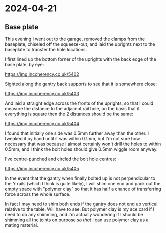 # 2024-04-21

## Base plate

This evening I went out to the garage, removed the clamps from the baseplate, chiseled off the squeeze-out,
and laid the uprights next to the baseplate to transfer the hole locations.

I first lined up the bottom forner of the uprights with the back edge of the base plate, by eye:

https://img.incoherency.co.uk/5402

Sighted along the gantry back supports to see that it is somewhere close:

https://img.incoherency.co.uk/5403

And laid a straight edge across the fronts of the uprights, so that I could measure the distance to the
adjacent rail hole, on the basis that if everything is square then the 2 distances should be the same:

https://img.incoherency.co.uk/5404

I found that initially one side was 0.5mm further away than the other. I tweaked it by hand until it was
within 0.1mm, but I'm not sure how necessary that was because I almost certainly won't drill the holes
to within 0.5mm, and I think the bolt holes should give 0.5mm wiggle room anyway.

I've centre-punched and circled the bolt hole centres:

https://img.incoherency.co.uk/5405

In the event that the gantry when finally bolted up is not perpendicular to the Y rails (which I think
is quite likely), I will shim one end and pack out the empty space with "polymer clay" so that it has
half a chance of transferring force across the whole surface.

In fact I may need to shim both ends if the gantry does not end up vertical relative to the table.
Will have to see. But polymer clay is my ace card if I need to do any shimming, and I'm actually wondering
if I should be shimming all the joints on purpose *so that* I can use polymer clay as a mating material.

